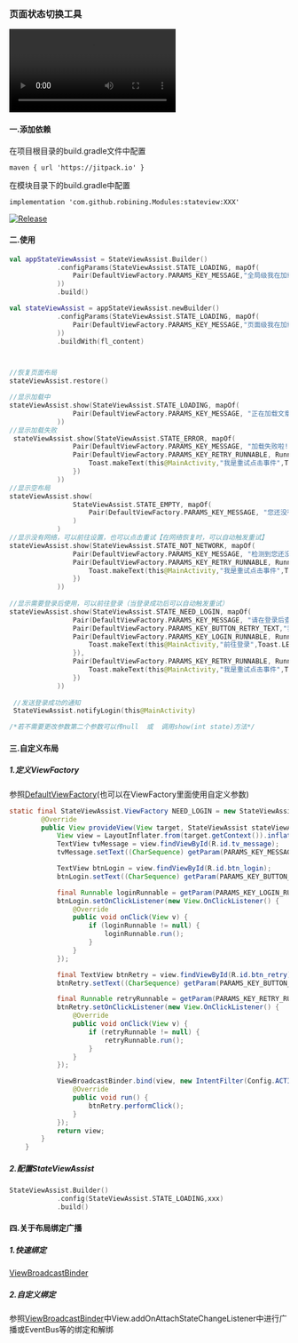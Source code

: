 ### 页面状态切换工具
<video src="./videos/stateview.mp4"></video>


#### 一.添加依赖
在项目根目录的build.gradle文件中配置

```Gradle
maven { url 'https://jitpack.io' }
```

在模块目录下的build.gradle中配置
```Gradle
implementation 'com.github.robining.Modules:stateview:XXX'
```
[![Release](https://jitpack.io/v/com.github.robining/Modules.svg?style=flat-square)](https://github.com/robining/Modules/tree/master/params-inject)


#### 二.使用
```kotlin
val appStateViewAssist = StateViewAssist.Builder()
            .configParams(StateViewAssist.STATE_LOADING, mapOf(
                Pair(DefaultViewFactory.PARAMS_KEY_MESSAGE,"全局级我在加载....")
            ))
            .build()

val stateViewAssist = appStateViewAssist.newBuilder()
            .configParams(StateViewAssist.STATE_LOADING, mapOf(
                Pair(DefaultViewFactory.PARAMS_KEY_MESSAGE,"页面级我在加载....")  //替换配置，其他配置沿用全局定义
            ))
            .buildWith(fl_content)



//恢复页面布局
stateViewAssist.restore()

//显示加载中
stateViewAssist.show(StateViewAssist.STATE_LOADING, mapOf(
                Pair(DefaultViewFactory.PARAMS_KEY_MESSAGE, "正在加载文章") //加载中文字显示
            ))
//显示加载失败
 stateViewAssist.show(StateViewAssist.STATE_ERROR, mapOf(
                Pair(DefaultViewFactory.PARAMS_KEY_MESSAGE, "加载失败啦!!"), //加载失败文字显示
                Pair(DefaultViewFactory.PARAMS_KEY_RETRY_RUNNABLE, Runnable {  //重试按钮的点击事件
                    Toast.makeText(this@MainActivity,"我是重试点击事件",Toast.LENGTH_SHORT).show()
                })
            ))
//显示空布局
stateViewAssist.show(
                StateViewAssist.STATE_EMPTY, mapOf(
                    Pair(DefaultViewFactory.PARAMS_KEY_MESSAGE, "您还没有创建新的文章哟") //空布局文字
                )
            )       
//显示没有网络，可以前往设置，也可以点击重试【在网络恢复时，可以自动触发重试】
stateViewAssist.show(StateViewAssist.STATE_NOT_NETWORK, mapOf(
                Pair(DefaultViewFactory.PARAMS_KEY_MESSAGE, "检测到您还没有开启网络"),
                Pair(DefaultViewFactory.PARAMS_KEY_RETRY_RUNNABLE, Runnable {
                    Toast.makeText(this@MainActivity,"我是重试点击事件",Toast.LENGTH_SHORT).show()
                })
            ))
            
//显示需要登录后使用，可以前往登录（当登录成功后可以自动触发重试）
stateViewAssist.show(StateViewAssist.STATE_NEED_LOGIN, mapOf(
                Pair(DefaultViewFactory.PARAMS_KEY_MESSAGE, "请在登录后查看该内容!"),
                Pair(DefaultViewFactory.PARAMS_KEY_BUTTON_RETRY_TEXT,"我已经登录啦"),
                Pair(DefaultViewFactory.PARAMS_KEY_LOGIN_RUNNABLE, Runnable { //登录按钮触发事件
                    Toast.makeText(this@MainActivity,"前往登录",Toast.LENGTH_SHORT).show()
                }),
                Pair(DefaultViewFactory.PARAMS_KEY_RETRY_RUNNABLE, Runnable { //重试按钮触发事件
                    Toast.makeText(this@MainActivity,"我是重试点击事件",Toast.LENGTH_SHORT).show()
                })
            ))
            
 //发送登录成功的通知
 StateViewAssist.notifyLogin(this@MainActivity)

/*若不需要更改参数第二个参数可以传null  或  调用show(int state)方法*/
```
#### 三.自定义布局

##### 1.定义ViewFactory
参照[DefaultViewFactory](../stateview/src/main/java/com/robining/android/stateview/DefaultViewFactory.java)(也可以在ViewFactory里面使用自定义参数)
```java
static final StateViewAssist.ViewFactory NEED_LOGIN = new StateViewAssist.ViewFactory() {
        @Override
        public View provideView(View target, StateViewAssist stateViewAssist, Map<String, Object> args, Map<String, Object> defaultArgs) {
            View view = LayoutInflater.from(target.getContext()).inflate(R.layout.com_robining_android_stateview_default_layout_need_login, null);
            TextView tvMessage = view.findViewById(R.id.tv_message);
            tvMessage.setText((CharSequence) getParam(PARAMS_KEY_MESSAGE, null, args, defaultArgs));

            TextView btnLogin = view.findViewById(R.id.btn_login);
            btnLogin.setText((CharSequence) getParam(PARAMS_KEY_BUTTON_LOGIN_TEXT, null, args, defaultArgs));

            final Runnable loginRunnable = getParam(PARAMS_KEY_LOGIN_RUNNABLE, null, args, defaultArgs);
            btnLogin.setOnClickListener(new View.OnClickListener() {
                @Override
                public void onClick(View v) {
                    if (loginRunnable != null) {
                        loginRunnable.run();
                    }
                }
            });

            final TextView btnRetry = view.findViewById(R.id.btn_retry);
            btnRetry.setText((CharSequence) getParam(PARAMS_KEY_BUTTON_RETRY_TEXT, null, args, defaultArgs));

            final Runnable retryRunnable = getParam(PARAMS_KEY_RETRY_RUNNABLE, null, args, defaultArgs);
            btnRetry.setOnClickListener(new View.OnClickListener() {
                @Override
                public void onClick(View v) {
                    if (retryRunnable != null) {
                        retryRunnable.run();
                    }
                }
            });

            ViewBroadcastBinder.bind(view, new IntentFilter(Config.ACTION_LOGIN), new Runnable() {
                @Override
                public void run() {
                    btnRetry.performClick();
                }
            });
            return view;
        }
    }
```

##### 2.配置StateViewAssist
```kotlin
StateViewAssist.Builder()
            .config(StateViewAssist.STATE_LOADING,xxx)
            .build()
```

#### 四.关于布局绑定广播
##### 1.快速绑定
[ViewBroadcastBinder](../stateview/src/main/java/com/robining/android/stateview/ViewBroadcastBinder.java)
##### 2.自定义绑定
参照[ViewBroadcastBinder](../stateview/src/main/java/com/robining/android/stateview/ViewBroadcastBinder.java)中View.addOnAttachStateChangeListener中进行广播或EventBus等的绑定和解绑
